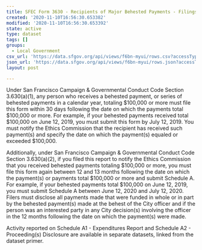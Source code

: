 ```yaml
---
title: SFEC Form 3630 - Recipients of Major Behested Payments - Filings
created: '2020-11-10T16:56:30.653382'
modified: '2020-11-10T16:56:30.653392'
state: active
type: dataset
tags: []
groups:
  - Local Government
csv_url: 'https://data.sfgov.org/api/views/f6bn-myui/rows.csv?accessType=DOWNLOAD'
json_url: 'https://data.sfgov.org/api/views/f6bn-myui/rows.json?accessType=DOWNLOAD'
layout: post

---
```

Under San Francisco Campaign & Governmental Conduct Code Section 3.630(a)(1), any person who receives a behested payment, or series of behested payments in a calendar year, totaling $100,000 or more must file this form within 30 days following the date on which the payments total $100,000 or more. For example, if your behested payments received total $100,000 on June 12, 2019, you must submit this form by July 12, 2019. You must notify the Ethics Commission that the recipient has received such payment(s) and specify the date on which the payment(s) equaled or exceeded $100,000. 

Additionally, under San Francisco Campaign & Governmental Conduct Code Section 3.630(a)(2), if you filed this report to notify the Ethics Commission that you received behested payments totaling $100,000 or more, you must file this form again between 12 and 13 months following the date on which the payment(s) or payments total $100,000 or more and submit Schedule A. For example, if your behested payments total $100,000 on June 12, 2019, you must submit Schedule A between June 12, 2020 and July 12, 2020.  Filers must disclose all payments made that were funded in whole or in part by the behested payment(s) made at the behest of the City officer and if the person was an interested party in any City decision(s) involving the officer in the 12 months following the date on which the payment(s) were made.

Activity reported on Schedule A1 - Expenditures Report and Schedule A2 - Proceeding(s) Disclosure are available in separate datasets, linked from the dataset primer.
